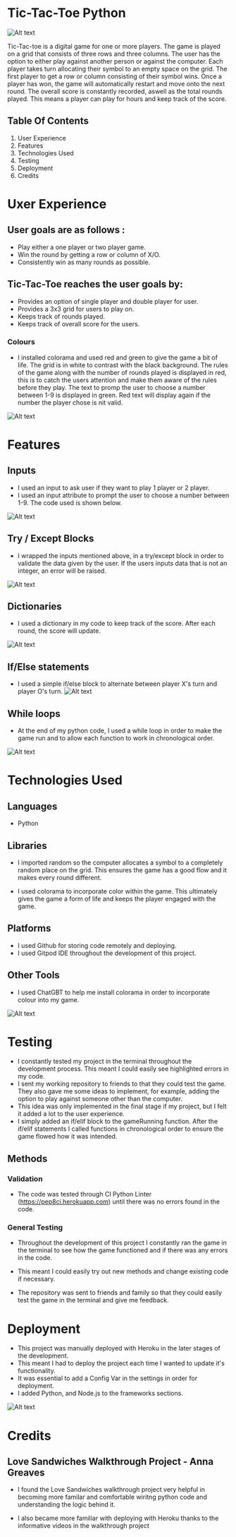 # Tic-Tac-Toe Python 

![Alt text](image-5.png)

Tic-Tac-toe is a digital game for one or more players. The game is played on a grid that consists of three rows and three columns. The user has the option to either play against another person or against the computer. Each player takes turn allocating their symbol to an empty space on the grid. The first player to get a row or column consisting of their symbol wins. Once a player has won, the game will automatically restart and move onto the next round. The overall score is constantly recorded, aswell as the total rounds played. This means a player can play for hours and keep track of the score.

## Table Of Contents 


1. User Experience
2. Features
3. Technologies Used
4. Testing
5. Deployment 
6. Credits

# Uxer Experience

 ## User goals are as follows :
 - Play either a one player or two player game.
 - Win the round by getting a row or column of X/O.
 - Consistently win as many rounds as possible.
 
 ## Tic-Tac-Toe reaches the user goals by:
 - Provides an option of single player and double player for user.
 - Provides a 3x3 grid for users to play on.
 - Keeps track of rounds played.
 - Keeps track of overall score for the users.


### Colours
- I installed colorama and used red and green to give the game a bit of life. The grid is in white to contrast with the black background. The rules of the game along with the number of rounds played is displayed in red, this is to catch the users attention and make them aware of the rules before they play. The text to promp the user to choose a number between 1-9 is displayed in green. Red text will display again if the number the player chose is nit valid.

![Alt text](image-6.png)

# Features 
 
## Inputs
- I used an input to ask user if they want to play 1 player or 2 player.
- I used an input attribute to prompt the user to choose a number between 1-9. The code used is shown below. 

![Alt text](image-7.png)


## Try / Except Blocks
- I wrapped the inputs mentioned above, in a try/except block in order to validate the data given by the user. If the users inputs data that is not an integer, an error will be raised.

![Alt text](image-8.png)



## Dictionaries 
- I used a dictionary in my code to keep track of the score. After each round, the score will update.

![Alt text](image-9.png)


## If/Else statements

- I used a simple if/else block to alternate between player X's turn and player O's turn.
![Alt text](image-10.png)

## While loops

- At the end of my python code, I used a while loop in order to make the game run and to allow each function to work in chronological order.

![Alt text](image-11.png)


 # Technologies Used

 ## Languages 
 
 - Python

 ## Libraries 

 - I imported random so the computer allocates a symbol to a completely random place on the grid. This ensures the game has a good flow and it makes every round different.

 - I used colorama to incorporate color within the game. This ultimately gives the game a form of life and keeps the player engaged with the game.
 

 ## Platforms 

 - I used Github for storing code remotely and deploying.
 - I used Gitpod IDE throughout the development of this project.

## Other Tools 

- I used ChatGBT to help me install colorama in order to incorporate colour into my game.

![Alt text](image-12.png)

# Testing 

- I constantly tested my project in the terminal throughout the development process. This meant I could easily see highlighted errors in my code.
- I sent my working repository to friends to that they could test the game. They also gave me some ideas to implement, for example, adding the option to play against someone other than the computer.
- This idea was only implemented in the final stage if my project, but I felt it added a lot to the user experience.
- I simply added an if/elif block to the gameRunning function. After the if/elif statements I called functions in chronological order to ensure the game flowed how it was intended.


## Methods

### Validation 
- The code was tested through CI Python Linter (https://pep8ci.herokuapp.com) until there was no errors found in the code.

### General Testing

- Throughout the development of this project I constantly ran the game in the terminal to see how the game functioned and if there was any errors in the code.

- This meant I could easily try out new methods and change existing code if necessary.

- The repository was sent to friends and family so that they could easily test the game in the terminal and give me feedback.

# Deployment

- This project was manually deployed with Heroku in the later stages of the development.
- This meant I had to deploy the project each time I wanted to update it's functionality.
- It was essential to add a Config Var in the settings in order for deployment.
- I added Python, and Node.js to the frameworks sections.

![Alt text](image-14.png)
# Credits

## Love Sandwiches Walkthrough Project - Anna Greaves

- I found the Love Sandwiches walkthrough project very helpful in becoming more familar and comfortable wiritng python code and understanding the logic behind it.

- I also became more familiar with deploying with Heroku thanks to the informative videos in the walkthrough project

## 







